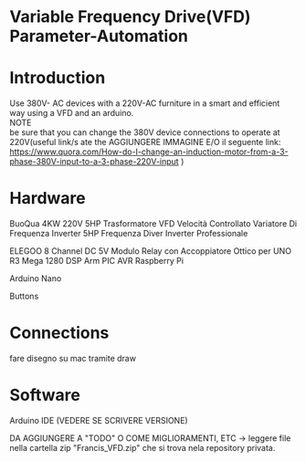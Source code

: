 # Variable Frequency Drive(VFD) Parameter-Automation

# Introduction
Use 380V- AC devices with a 220V-AC furniture in a smart and efficient way using a VFD and an arduino.<br>
NOTE<br>
be sure that you can change the 380V device connections to operate at 220V(useful link/s ate the AGGIUNGERE IMMAGINE E/O il seguente link: https://www.quora.com/How-do-I-change-an-induction-motor-from-a-3-phase-380V-input-to-a-3-phase-220V-input )

# Hardware
BuoQua 4KW 220V 5HP Trasformatore VFD Velocità Controllato Variatore Di Frequenza Inverter 5HP Frequenza Diver Inverter Professionale

ELEGOO 8 Channel DC 5V Modulo Relay con Accoppiatore Ottico per UNO R3 Mega 1280 DSP Arm PIC AVR Raspberry Pi

Arduino Nano

Buttons

# Connections
fare disegno su mac tramite draw

# Software
Arduino IDE (VEDERE SE SCRIVERE VERSIONE)



DA AGGIUNGERE A "TODO" O COME MIGLIORAMENTI, ETC -> leggere file nella cartella zip "Francis_VFD.zip" che si trova nela repository privata.
